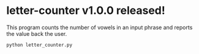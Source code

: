 # letter-counter v1.0.0 released!

This program counts the number of vowels in an input phrase and reports the value back the user.

```
python letter_counter.py

```
